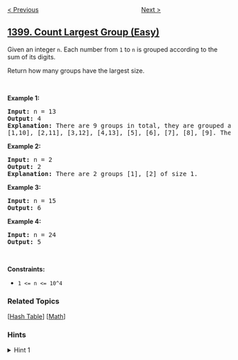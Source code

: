 <!--|This file generated by command(leetcode description); DO NOT EDIT.    |-->
<!--+----------------------------------------------------------------------+-->
<!--|@author    awesee <openset.wang@gmail.com>                           |-->
<!--|@link      https://github.com/awesee                                 |-->
<!--|@home      https://github.com/awesee/leetcode                        |-->
<!--+----------------------------------------------------------------------+-->

[< Previous](../customers-who-bought-products-a-and-b-but-not-c "Customers Who Bought Products A and B but Not C")
　　　　　　　　　　　　　　　　
[Next >](../construct-k-palindrome-strings "Construct K Palindrome Strings")

## [1399. Count Largest Group (Easy)](https://leetcode.com/problems/count-largest-group "统计最大组的数目")

<p>Given an integer&nbsp;<code>n</code>.&nbsp;Each number from <code>1</code> to <code>n</code> is grouped according to the sum of its digits.&nbsp;</p>

<p>Return&nbsp;how many groups have the largest size.</p>

<p>&nbsp;</p>
<p><strong>Example 1:</strong></p>

<pre>
<strong>Input:</strong> n = 13
<strong>Output:</strong> 4
<strong>Explanation:</strong> There are 9 groups in total, they are grouped according sum of its digits of numbers from 1 to 13:
[1,10], [2,11], [3,12], [4,13], [5], [6], [7], [8], [9]. There are 4 groups with largest size.
</pre>

<p><strong>Example 2:</strong></p>

<pre>
<strong>Input:</strong> n = 2
<strong>Output:</strong> 2
<strong>Explanation:</strong> There are 2 groups [1], [2] of size 1.
</pre>

<p><strong>Example 3:</strong></p>

<pre>
<strong>Input:</strong> n = 15
<strong>Output:</strong> 6
</pre>

<p><strong>Example 4:</strong></p>

<pre>
<strong>Input:</strong> n = 24
<strong>Output:</strong> 5
</pre>

<p>&nbsp;</p>
<p><strong>Constraints:</strong></p>

<ul>
	<li><code>1 &lt;= n &lt;= 10^4</code></li>
</ul>

### Related Topics
  [[Hash Table](../../tag/hash-table/README.md)]
  [[Math](../../tag/math/README.md)]

### Hints
<details>
<summary>Hint 1</summary>
Count the digit sum for each integer in the range and find out the largest groups.
</details>
